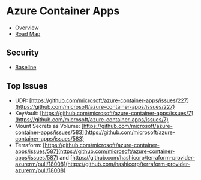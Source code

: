 # Azure Container Apps
* [Overview](https://learn.microsoft.com/en-us/azure/container-apps/overview)
* [Road Map](https://github.com/microsoft/azure-container-apps/projects?query=is%3Aopen)

## Security 
* [Baseline](https://learn.microsoft.com/en-us/security/benchmark/azure/baselines/azure-container-apps-security-baseline)

## Top Issues
* UDR: [https://github.com/microsoft/azure-container-apps/issues/227](https://github.com/microsoft/azure-container-apps/issues/227)
* KeyVault: [https://github.com/microsoft/azure-container-apps/issues/7](https://github.com/microsoft/azure-container-apps/issues/7)
* Mount Secrets as Volume: [https://github.com/microsoft/azure-container-apps/issues/583](https://github.com/microsoft/azure-container-apps/issues/583)
* Terraform: [https://github.com/microsoft/azure-container-apps/issues/587](https://github.com/microsoft/azure-container-apps/issues/587) and [https://github.com/hashicorp/terraform-provider-azurerm/pull/18008](https://github.com/hashicorp/terraform-provider-azurerm/pull/18008)
